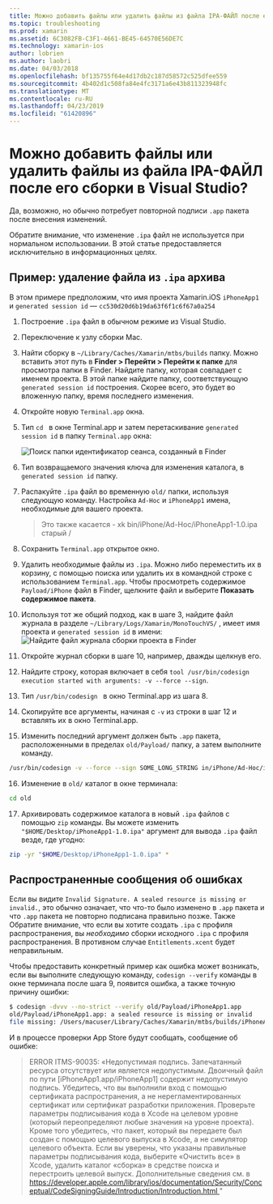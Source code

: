 ```yaml
---
title: Можно добавить файлы или удалить файлы из файла IPA-ФАЙЛ после его сборки в Visual Studio?
ms.topic: troubleshooting
ms.prod: xamarin
ms.assetid: 6C3082FB-C3F1-4661-BE45-64570E56DE7C
ms.technology: xamarin-ios
author: lobrien
ms.author: laobri
ms.date: 04/03/2018
ms.openlocfilehash: bf135755f64e4d17db2c187d58572c525dfee559
ms.sourcegitcommit: 4b402d1c508fa84e4fc3171a6e43b811323948fc
ms.translationtype: MT
ms.contentlocale: ru-RU
ms.lasthandoff: 04/23/2019
ms.locfileid: "61420896"
---
```

# <a name="can-i-add-files-to-or-remove-files-from-an-ipa-file-after-building-it-in-visual-studio"></a>Можно добавить файлы или удалить файлы из файла IPA-ФАЙЛ после его сборки в Visual Studio?

Да, возможно, но обычно потребует повторной подписи `.app` пакета после внесения изменений.

Обратите внимание, что изменение `.ipa` файл не используется при нормальном использовании. В этой статье предоставляется исключительно в информационных целях.

## <a name="example-removing-a-file-from-a-ipa-archive"></a>Пример: удаление файла из `.ipa` архива

В этом примере предположим, что имя проекта Xamarin.iOS `iPhoneApp1` и `generated session id` — `cc530d20d6b19da63f6f1c6f67a0a254`

1.  Построение `.ipa` файл в обычном режиме из Visual Studio.

2.  Переключение к узлу сборки Mac.

3.  Найти сборку в `~/Library/Caches/Xamarin/mtbs/builds` папку. Можно вставить этот путь в **Finder > Перейти > Перейти к папке** для просмотра папки в Finder. Найдите папку, которая совпадает с именем проекта. В этой папке найдите папку, соответствующую `generated session id` построения. Скорее всего, это будет во вложенную папку, время последнего изменения.

4.  Откройте новую `Terminal.app` окна.

5.  Тип `cd ` в окне Terminal.app и затем перетаскивание `generated session id` в папку `Terminal.app` окна:

    ![](modify-ipa-images/session-id-folder.png "Поиск папки идентификатор сеанса, созданный в Finder")

6.  Тип возвращаемого значения ключа для изменения каталога, в `generated session id` папку.

7.  Распакуйте `.ipa` файл во временную `old/` папки, используя следующую команду. Настройка `Ad-Hoc` и `iPhoneApp1` имена, необходимые для вашего проекта.

    > Это также касается - xk bin/iPhone/Ad-Hoc/iPhoneApp1-1.0.ipa старый /

8.  Сохранить `Terminal.app` открытое окно.

9.  Удалить необходимые файлы из `.ipa`. Можно либо переместить их в корзину, с помощью поиска или удалить их в командной строке с использованием `Terminal.app`. Чтобы просмотреть содержимое `Payload/iPhone` файл в Finder, щелкните файл и выберите **Показать содержимое пакета**.

10.  Используя тот же общий подход, как в шаге 3, найдите файл журнала в разделе `~/Library/Logs/Xamarin/MonoTouchVS/` , имеет имя проекта и `generated session id` в имени: ![](modify-ipa-images/build-log.png "Найдите файл журнала сборки проекта в Finder")

11.  Откройте журнал сборки в шаге 10, например, дважды щелкнув его.

12.  Найдите строку, которая включает в себя `tool /usr/bin/codesign execution started with arguments: -v --force --sign`.

13.  Тип `/usr/bin/codesign ` в окно Terminal.app из шага 8.

14.  Скопируйте все аргументы, начиная с `-v` из строки в шаг 12 и вставлять их в окно Terminal.app.

15.  Изменить последний аргумент должен быть `.app` пакета, расположенными в пределах `old/Payload/` папку, а затем выполните команду.

```bash
/usr/bin/codesign -v --force --sign SOME_LONG_STRING in/iPhone/Ad-Hoc/iPhoneApp1.app/ResourceRules.plist --entitlements obj/iPhone/Ad-Hoc/Entitlements.xcent old/Payload/iPhoneApp1.app
```

16.  Изменение в `old/` каталог в окне терминала:

```bash
cd old
```

17.  Архивировать содержимое каталога в новый `.ipa` файлов с помощью `zip` команды. Вы можете изменить `"$HOME/Desktop/iPhoneApp1-1.0.ipa"` аргумент для вывода `.ipa` файл везде, где угодно:

```bash
zip -yr "$HOME/Desktop/iPhoneApp1-1.0.ipa" *
```

## <a name="common-error-messages"></a>Распространенные сообщения об ошибках

Если вы видите `Invalid Signature. A sealed resource is missing or invalid.`, это обычно означает, что что-то было изменено в `.app` пакета и что `.app` пакета не повторно подписана правильно позже. Также Обратите внимание, что если вы хотите создать `.ipa` с профиля распространения, вы _необходимо_ сборки исходного `.ipa` с профиля распространения. В противном случае `Entitlements.xcent` будет неправильным.

Чтобы предоставить конкретный пример как ошибка может возникать, если вы выполните следующую команду, `codesign --verify` команды в окне терминала после шага 9, появится ошибка, а также точную причину ошибки:

```bash
$ codesign -dvvv --no-strict --verify old/Payload/iPhoneApp1.app
old/Payload/iPhoneApp1.app: a sealed resource is missing or invalid
file missing: /Users/macuser/Library/Caches/Xamarin/mtbs/builds/iPhoneApp1/cc530d20d6b19da63f6f1c6f67a0a254/old/Payload/iPhoneApp1.app/MyFile.png
```

И в процессе проверки App Store будут сообщать, сообщение об ошибке:

> ERROR ITMS-90035: «Недопустимая подпись. Запечатанный ресурса отсутствует или является недопустимым. Двоичный файл по пути [iPhoneApp1.app/iPhoneApp1] содержит недопустимую подпись. Убедитесь, что вы выполнили вход с помощью сертификата распространения, а не нерегламентированных сертификат или сертификат разработки приложения. Проверьте параметры подписывания кода в Xcode на целевом уровне (который переопределяют любые значения на уровне проекта). Кроме того убедитесь, что пакет, который вы передаете был создан с помощью целевого выпуска в Xcode, а не симулятор целевого объекта. Если вы уверены, что указаны правильные параметры подписывания кода, выберите «Очистить все» в Xcode, удалить каталог «сборка» в средстве поиска и перестроить целевой выпуск. Дополнительные сведения см. в [ https://developer.apple.com/library/ios/documentation/Security/Conceptual/CodeSigningGuide/Introduction/Introduction.html ](https://developer.apple.com/library/ios/documentation/Security/Conceptual/CodeSigningGuide/Introduction/Introduction.html)"
